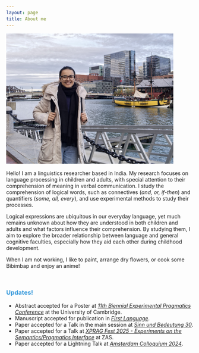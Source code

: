 ```yaml
---
layout: page
title: About me
---
```

<html>
  <body>
    <img width="450" height="350" src="/boston1.jpg" alt="My Image">
    <!-- <figcaption align = "center"><span style="font-size:0.7em;">(Zandvoort beach, December, 2022)</span></figcaption> -->
  </body>
</html> 

Hello! I am a linguistics researcher based in India. <!--I have recently submitted my Ph.D. dissertation in the Department of Linguistics and Contemporary English at the English and Foreign Languages University, Hyderabad, and it is currently under review by external examiners. Earlier, I obtained an M.A. in Linguistics from Jawaharlal Nehru University, New Delhi, in 2019.-->
My research focuses on language processing in children and adults, with special attention to their comprehension of meaning in verbal communication. <!--I am particularly fascinated by the intricate interplay between semantics and pragmatics in meaning interpretation.--> 
I study the comprehension of logical words, such as connectives (_and, or, if-then_) and quantifiers (_some, all, every_), and use experimental methods to study their processes. 

Logical expressions are ubiquitous in our everyday language, yet much remains unknown about how they are understood in both children and adults and what factors influence their comprehension. By studying them, I aim to explore the broader relationship between language and general cognitive faculties, especially how they aid each other during childhood development. 

When I am not working, I like to paint, arrange dry flowers, or cook some Bibimbap and enjoy an anime!  

&nbsp;  

<h3> <span style="color: #3498DB ;">Updates!</span> </h3> 

- Abstract accepted for a Poster at [_11th Biennial Experimental Pragmatics Conference_](https://www.xprag2025.com/home) at the University of Cambridge. 
- Manuscript accepted for publication in [_First Language_](https://journals.sagepub.com/home/fla). 
- Paper accepted for a Talk in the main session at [_Sinn und Bedeutung 30_](https://vicom.info/sub30/). 
- Paper accepted for a Talk at [_XPRAG Fest 2025 - Experiments on the Semantics/Pragmatics Interface_](https://sites.google.com/view/nicolegotzner/emmy-noether-project/workshop) at ZAS.
- Paper accepted for a Lightning Talk at [_Amsterdam Colloquium 2024_](https://events.illc.uva.nl/AC/AC2024/Conference/). 

&nbsp;  
 
<!-- <small>This website is new and I am still building it. You can view my CV in the CV section above. I hope you will be able to see a better version of this website very soon! </small> -->
